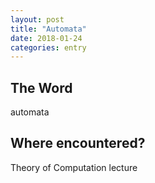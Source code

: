 ```yaml
---
layout: post
title: "Automata"
date: 2018-01-24
categories: entry
---
```

## The Word
automata

## Where encountered?
Theory of Computation lecture
